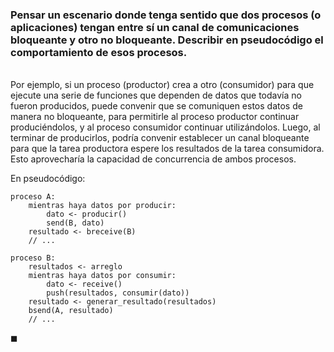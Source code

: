 ### Pensar un escenario donde tenga sentido que dos procesos (o aplicaciones) tengan entre sí un canal de comunicaciones bloqueante y otro no bloqueante. Describir en pseudocódigo el comportamiento de esos procesos.

\
Por ejemplo, si un proceso (productor) crea a otro (consumidor) para que ejecute una serie de funciones que dependen de datos que todavía no fueron producidos, puede convenir que se comuniquen estos datos de manera no bloqueante, para permitirle al proceso productor continuar produciéndolos, y al proceso consumidor continuar utilizándolos. Luego, al terminar de producirlos, podría convenir establecer un canal bloqueante para que la tarea productora espere los resultados de la tarea consumidora. Esto aprovecharía la capacidad de concurrencia de ambos procesos.

En pseudocódigo:
```
proceso A:
    mientras haya datos por producir:
        dato <- producir()
        send(B, dato)
    resultado <- breceive(B)
    // ...

proceso B:
    resultados <- arreglo
    mientras haya datos por consumir:
        dato <- receive()
        push(resultados, consumir(dato))
    resultado <- generar_resultado(resultados)
    bsend(A, resultado)
    // ...
```

$\blacksquare$
